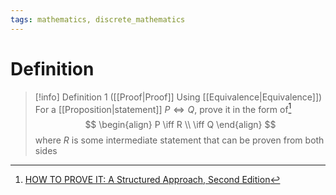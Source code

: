 ```yaml
---
tags: mathematics, discrete_mathematics
---
```


# Definition

> [!info] Definition 1 ([[Proof|Proof]] Using [[Equivalence|Equivalence]])
> For a [[Proposition|statement]] $P \iff Q$, prove it in the form of[^1]
> $$
> \begin{align}
> P \iff R \\
> \iff Q
> \end{align}
> $$
> where $R$ is some intermediate statement that can be proven from both sides

[^1]: [HOW TO PROVE IT: A Structured Approach, Second Edition](zotero://open-pdf/library/items/THI2Q4PN?page=144)